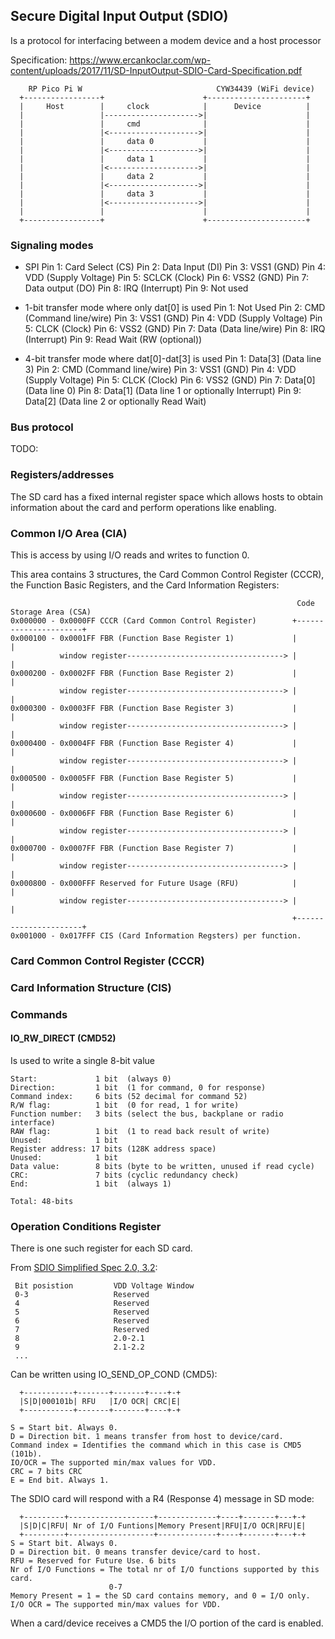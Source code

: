 ## Secure Digital Input Output (SDIO)
Is a protocol for interfacing between a modem device and a host processor

Specification: https://www.ercankoclar.com/wp-content/uploads/2017/11/SD-InputOutput-SDIO-Card-Specification.pdf

```
    RP Pico Pi W                              CYW34439 (WiFi device)
  +-----------------+                      +----------------------+
  |     Host        |     clock            |      Device          |
  |                 |--------------------->|                      |
  |                 |     cmd              |                      |
  |                 |<-------------------->|                      |
  |                 |     data 0           |                      |
  |                 |<-------------------->|                      |
  |                 |     data 1           |                      |
  |                 |<-------------------->|                      |
  |                 |     data 2           |                      |
  |                 |<-------------------->|                      |
  |                 |     data 3           |                      |
  |                 |<-------------------->|                      |
  |                 |                      |                      |
  +-----------------+                      +----------------------+
```

### Signaling modes
* SPI
Pin 1: Card Select (CS)
Pin 2: Data Input (DI)
Pin 3: VSS1 (GND)
Pin 4: VDD (Supply Voltage)
Pin 5: SCLCK (Clock)
Pin 6: VSS2 (GND)
Pin 7: Data output (DO)
Pin 8: IRQ (Interrupt)
Pin 9: Not used

* 1-bit transfer mode where only dat[0] is used
Pin 1: Not Used
Pin 2: CMD (Command line/wire)
Pin 3: VSS1 (GND)
Pin 4: VDD (Supply Voltage)
Pin 5: CLCK (Clock)
Pin 6: VSS2 (GND)
Pin 7: Data (Data line/wire)
Pin 8: IRQ (Interrupt)
Pin 9: Read Wait (RW (optional))

* 4-bit transfer mode where dat[0]-dat[3] is used
Pin 1: Data[3] (Data line 3)
Pin 2: CMD (Command line/wire)
Pin 3: VSS1 (GND)
Pin 4: VDD (Supply Voltage)
Pin 5: CLCK (Clock)
Pin 6: VSS2 (GND)
Pin 7: Data[0] (Data line 0)
Pin 8: Data[1] (Data line 1 or optionally Interrupt)
Pin 9: Data[2] (Data line 2 or optionally Read Wait)

### Bus protocol
TODO:

### Registers/addresses
The SD card has a fixed internal register space which allows hosts to obtain
information about the card and perform operations like enabling.

### Common I/O Area (CIA)
This is access by using I/O reads and writes to function 0.

This area contains 3 structures, the Card Common Control Register (CCCR), the
Function Basic Registers, and the Card Information Registers:
```
                                                                Code Storage Area (CSA)
0x000000 - 0x0000FF CCCR (Card Common Control Register)        +----------------------+
0x000100 - 0x0001FF FBR (Function Base Register 1)             |                      |
           window register-----------------------------------> |                      |
0x000200 - 0x0002FF FBR (Function Base Register 2)             |                      |
           window register-----------------------------------> |                      |
0x000300 - 0x0003FF FBR (Function Base Register 3)             |                      |
           window register-----------------------------------> |                      |
0x000400 - 0x0004FF FBR (Function Base Register 4)             |                      |
           window register-----------------------------------> |                      |
0x000500 - 0x0005FF FBR (Function Base Register 5)             |                      |
           window register-----------------------------------> |                      |
0x000600 - 0x0006FF FBR (Function Base Register 6)             |                      |
           window register-----------------------------------> |                      |
0x000700 - 0x0007FF FBR (Function Base Register 7)             |                      |
           window register-----------------------------------> |                      |
0x000800 - 0x000FFF Reserved for Future Usage (RFU)            |                      |
           window register-----------------------------------> |                      |
                                                               +----------------------+
0x001000 - 0x017FFF CIS (Card Information Regsters) per function.
```

### Card Common Control Register (CCCR)

### Card Information Structure (CIS)


### Commands

#### IO_RW_DIRECT (CMD52)
Is used to write a single 8-bit value


```
Start:             1 bit  (always 0)
Direction:         1 bit  (1 for command, 0 for response)
Command index:     6 bits (52 decimal for command 52)
R/W flag:          1 bit  (0 for read, 1 for write)
Function number:   3 bits (select the bus, backplane or radio interface)
RAW flag:          1 bit  (1 to read back result of write)
Unused:            1 bit
Register address: 17 bits (128K address space)
Unused:            1 bit
Data value:        8 bits (byte to be written, unused if read cycle)
CRC:               7 bits (cyclic redundancy check)
End:               1 bit  (always 1)

Total: 48-bits
```

### Operation Conditions Register
There is one such register for each SD card.

From [SDIO Simplified Spec 2.0, 3.2](https://www.csie.ntu.edu.tw/~b94029/Courses/DSD/DSD_Group4/Materials/Simplified_SDIO_Card_Spec.pdf):
```
 Bit posistion         VDD Voltage Window
 0-3                   Reserved
 4                     Reserved
 5                     Reserved
 6                     Reserved
 7                     Reserved
 8                     2.0-2.1
 9                     2.1-2.2
 ...
```

Can be written using IO_SEND_OP_COND (CMD5):
```
  +-----------+-------+-------+----+-+
  |S|D|000101b| RFU   |I/O OCR| CRC|E|
  +-----------+-------+-------+----+-+

S = Start bit. Always 0.
D = Direction bit. 1 means transfer from host to device/card.
Command index = Identifies the command which in this case is CMD5 (101b).
IO/OCR = The supported min/max values for VDD.
CRC = 7 bits CRC
E = End bit. Always 1.
```
The SDIO card will respond with a R4 (Response 4) message in SD mode:
```
  +---------+-------------------+-------------+----+-------+---+-+
  |S|D|C|RFU| Nr of I/O Funtions|Memory Present|RFU|I/O OCR|RFU|E|
  +---------+-------------------+-------------+----+-------+---+-+
S = Start bit. Always 0.
D = Direction bit. 0 means transfer device/card to host.
RFU = Reserved for Future Use. 6 bits
Nr of I/O Functions = The total nr of I/O functions supported by this card.
                      0-7
Memory Present = 1 = the SD card contains memory, and 0 = I/O only.
I/O OCR = The supported min/max values for VDD.
```
When a card/device receives a CMD5 the I/O portion of the card is enabled.

